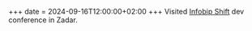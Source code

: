 +++
date = 2024-09-16T12:00:00+02:00
+++
Visited [Infobip Shift](https://shift.infobip.com/) dev conference in Zadar.